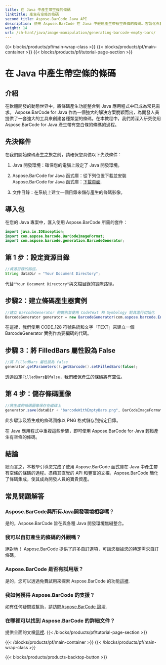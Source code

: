 ```yaml
---
title: 在 Java 中產生帶空條的條碼
linktitle: 產生有空條的條碼
second_title: Aspose.BarCode Java API
description: 使用 Aspose.BarCode 在 Java 中輕鬆產生帶有空白條的條碼。客製化外觀並無縫集成。立即探索教學！
weight: 14
url: /zh-hant/java/image-manipulation/generating-barcode-empty-bars/
---
```


{{< blocks/products/pf/main-wrap-class >}}
{{< blocks/products/pf/main-container >}}
{{< blocks/products/pf/tutorial-page-section >}}

# 在 Java 中產生帶空條的條碼


## 介紹

在軟體開發的動態世界中，將條碼產生功能整合到 Java 應用程式中已成為常見需求。 Aspose.BarCode for Java 作為一個強大的解決方案脫穎而出，為開發人員提供了一套強大的工具來創建各種類型的條碼。在本教程中，我們將深入研究使用 Aspose.BarCode for Java 產生帶有空白條的條碼的過程。

## 先決條件

在我們開始條碼產生之旅之前，請確保您具備以下先決條件：

1. Java 開發環境：確保您的電腦上設定了 Java 開發環境。

2.  Aspose.BarCode for Java 函式庫：從下列位置下載並安裝 Aspose.BarCode for Java 函式庫：[下載頁面](https://releases.aspose.com/barcode/java/).

3. 文件目錄：在系統上建立一個目錄來儲存產生的條碼影像。

## 導入包

在您的 Java 專案中，匯入使用 Aspose.BarCode 所需的套件：

```java
import java.io.IOException;
import com.aspose.barcode.BarCodeImageFormat;
import com.aspose.barcode.generation.BarcodeGenerator;
```

## 第 1 步：設定資源目錄

```java
//資源目錄的路徑。
String dataDir = "Your Document Directory";
```

代替`"Your Document Directory"`與文檔目錄的實際路徑。

## 步驟2：建立條碼產生器實例

```java
//建立 BarcodeGenerator 的實例並使用 CodeText 和 Symbology 對其進行初始化
BarcodeGenerator generator = new BarcodeGenerator(com.aspose.barcode.EncodeTypes.CODE_128, "TEXT");
```

在這裡，我們使用 CODE_128 符號系統和文字「TEXT」來建立一個 BarcodeGenerator 實例作為要編碼的代碼。

## 步驟 3：將 FilledBars 屬性設為 False

```java
//將 FilledBars 屬性設為 false
generator.getParameters().getBarcode().setFilledBars(false);
```

透過設定`FilledBars`到`false`，我們確保產生的條碼將有空位。

## 第 4 步：儲存條碼圖像

```java
//將生成的條碼圖像保存在磁碟上
generator.save(dataDir + "barcodeWithEmptyBars.png", BarCodeImageFormat.PNG);
```

此步驟涉及將生成的條碼圖像以 PNG 格式儲存到指定目錄。

在 Java 應用程式中重複這些步驟，即可使用 Aspose.BarCode for Java 輕鬆產生有空條的條碼。

## 結論

總而言之，本教學引導您完成了使用 Aspose.BarCode 函式庫在 Java 中產生帶有空條的條碼的過程。憑藉其直覺的 API 和豐富的文檔，Aspose.BarCode 簡化了條碼集成，使其成為開發人員的寶貴資產。

## 常見問題解答

### Aspose.BarCode與所有Java開發環境相容嗎？
是的，Aspose.BarCode 旨在與各種 Java 開發環境無縫整合。

### 我可以自訂產生的條碼的外觀嗎？
絕對地！ Aspose.BarCode 提供了許多自訂選項，可讓您根據您的特定需求自訂條碼。

### Aspose.BarCode 是否有試用版？
是的，您可以透過免費試用來探索 Aspose.BarCode 的功能[這裡](https://releases.aspose.com/).

### 我如何獲得 Aspose.BarCode 的支援？
如有任何疑問或幫助，請訪問[Aspose.BarCode 論壇](https://forum.aspose.com/c/barcode/13).

### 在哪裡可以找到 Aspose.BarCode 的詳細文件？
提供全面的文檔[這裡](https://reference.aspose.com/barcode/java/).
{{< /blocks/products/pf/tutorial-page-section >}}

{{< /blocks/products/pf/main-container >}}
{{< /blocks/products/pf/main-wrap-class >}}

{{< blocks/products/products-backtop-button >}}
